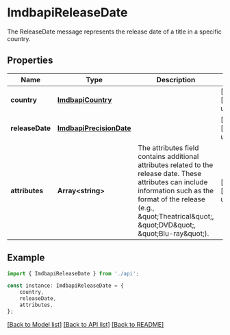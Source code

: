 # ImdbapiReleaseDate

The ReleaseDate message represents the release date of a title in a specific country.

## Properties

Name | Type | Description | Notes
------------ | ------------- | ------------- | -------------
**country** | [**ImdbapiCountry**](ImdbapiCountry.md) |  | [optional] [default to undefined]
**releaseDate** | [**ImdbapiPrecisionDate**](ImdbapiPrecisionDate.md) |  | [optional] [default to undefined]
**attributes** | **Array&lt;string&gt;** | The attributes field contains additional attributes related to the release date.  These attributes can include information such as the format of the release (e.g., \&quot;Theatrical\&quot;, \&quot;DVD\&quot;, \&quot;Blu-ray\&quot;). | [optional] [default to undefined]

## Example

```typescript
import { ImdbapiReleaseDate } from './api';

const instance: ImdbapiReleaseDate = {
    country,
    releaseDate,
    attributes,
};
```

[[Back to Model list]](../README.md#documentation-for-models) [[Back to API list]](../README.md#documentation-for-api-endpoints) [[Back to README]](../README.md)
